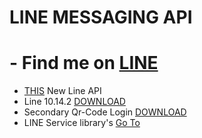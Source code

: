 # LINE MESSAGING API


# - Find me on [LINE](https://line.me/ti/p/~.-belumdiatur)
- [THIS](https://github.com/Ethermask/LINE/blob/master/LineAPI) New Line API
- Line 10.14.2 [DOWNLOAD](https://drive.google.com/file/d/1Hw5dADx7tS0jc1FJSY-cUzSDdf7X2Gdc/view?usp=drivesdk)
- Secondary Qr-Code Login [DOWNLOAD](https://raw.githubusercontent.com/Ethermask/LINE/master/gen-py.zip)
- LINE Service library's [Go To](https://github.com/Ethermask/LINE/tree/master/lib)
